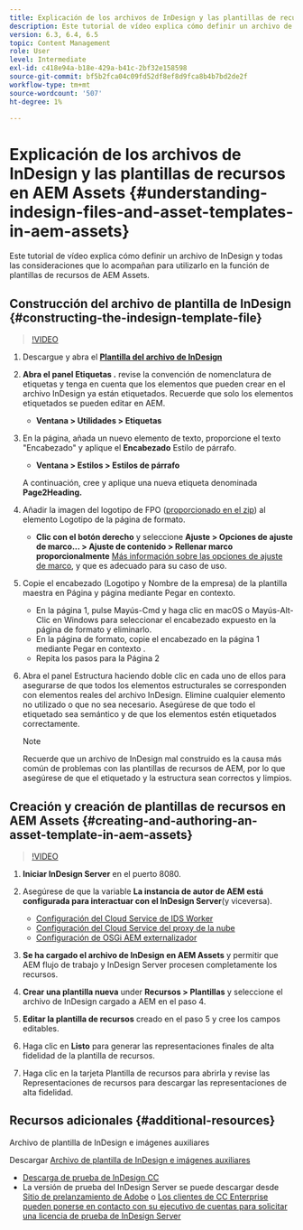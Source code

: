 ```yaml
---
title: Explicación de los archivos de InDesign y las plantillas de recursos en AEM Assets
description: Este tutorial de vídeo explica cómo definir un archivo de InDesign y todas las consideraciones que lo acompañan para utilizarlo en la función de plantillas de recursos de AEM Assets.
version: 6.3, 6.4, 6.5
topic: Content Management
role: User
level: Intermediate
exl-id: c418e94a-b18e-429a-b41c-2bf32e158598
source-git-commit: bf5b2fca04c09fd52df8ef8d9fca8b4b7bd2de2f
workflow-type: tm+mt
source-wordcount: '507'
ht-degree: 1%

---
```


# Explicación de los archivos de InDesign y las plantillas de recursos en AEM Assets {#understanding-indesign-files-and-asset-templates-in-aem-assets}

Este tutorial de vídeo explica cómo definir un archivo de InDesign y todas las consideraciones que lo acompañan para utilizarlo en la función de plantillas de recursos de AEM Assets.

## Construcción del archivo de plantilla de InDesign {#constructing-the-indesign-template-file}

>[!VIDEO](https://video.tv.adobe.com/v/19293/?quality=9&learn=on)

1. Descargue y abra el [**Plantilla del archivo de InDesign**](assets/asset-templates-tutorial-video--supporting-files.zip)
2. **Abra el panel Etiquetas .** revise la convención de nomenclatura de etiquetas y tenga en cuenta que los elementos que pueden crear en el archivo InDesign ya están etiquetados. Recuerde que solo los elementos etiquetados se pueden editar en AEM.

   * **Ventana > Utilidades > Etiquetas**

3. En la página, añada un nuevo elemento de texto, proporcione el texto &quot;Encabezado&quot; y aplique el **Encabezado** Estilo de párrafo.

   * **Ventana > Estilos > Estilos de párrafo**

   A continuación, cree y aplique una nueva etiqueta denominada **Page2Heading.**

4. Añadir la imagen del logotipo de FPO ([proporcionado en el zip](assets/asset-templates-tutorial-video--supporting-files.zip)) al elemento Logotipo de la página de formato.

   * **Clic con el botón derecho** y seleccione **Ajuste > Opciones de ajuste de marco... > Ajuste de contenido > Rellenar marco proporcionalmente**
   [Más información sobre las opciones de ajuste de marco](https://helpx.adobe.com/indesign/using/frames-objects.html#fitting_objects_to_frames), y que es adecuado para su caso de uso.

5. Copie el encabezado (Logotipo y Nombre de la empresa) de la plantilla maestra en Página y página mediante Pegar en contexto.

   * En la página 1, pulse Mayús-Cmd y haga clic en macOS o Mayús-Alt-Clic en Windows para seleccionar el encabezado expuesto en la página de formato y eliminarlo.
   * En la página de formato, copie el encabezado en la página 1 mediante Pegar en contexto .
   * Repita los pasos para la Página 2

6. Abra el panel Estructura haciendo doble clic en cada uno de ellos para asegurarse de que todos los elementos estructurales se corresponden con elementos reales del archivo InDesign. Elimine cualquier elemento no utilizado o que no sea necesario. Asegúrese de que todo el etiquetado sea semántico y de que los elementos estén etiquetados correctamente.

   >[!NOTE]
   >
   >Recuerde que un archivo de InDesign mal construido es la causa más común de problemas con las plantillas de recursos de AEM, por lo que asegúrese de que el etiquetado y la estructura sean correctos y limpios.

## Creación y creación de plantillas de recursos en AEM Assets {#creating-and-authoring-an-asset-template-in-aem-assets}

>[!VIDEO](https://video.tv.adobe.com/v/19294/?quality=9&learn=on)

1. **Iniciar InDesign Server** en el puerto 8080.
2. Asegúrese de que la variable **La instancia de autor de AEM está configurada para interactuar con el InDesign Server**(y viceversa).

   * [Configuración del Cloud Service de IDS Worker](http://localhost:4502/etc/cloudservices/proxy/ids.html)
   * [Configuración del Cloud Service del proxy de la nube](http://localhost:4502/etc/cloudservices/proxy.html)
   * [Configuración de OSGi AEM externalizador](http://localhost:4502/system/console/configMgr)

3. **Se ha cargado el archivo de InDesign en AEM Assets** y permitir que AEM flujo de trabajo y InDesign Server procesen completamente los recursos.
4. **Crear una plantilla nueva** under **Recursos > Plantillas** y seleccione el archivo de InDesign cargado a AEM en el paso 4.
5. **Editar la plantilla de recursos** creado en el paso 5 y cree los campos editables.
6. Haga clic en **Listo** para generar las representaciones finales de alta fidelidad de la plantilla de recursos.
7. Haga clic en la tarjeta Plantilla de recursos para abrirla y revise las Representaciones de recursos para descargar las representaciones de alta fidelidad.

## Recursos adicionales {#additional-resources}

Archivo de plantilla de InDesign e imágenes auxiliares

Descargar [Archivo de plantilla de InDesign e imágenes auxiliares](assets/asset-templates-tutorial-video--supporting-files-1.zip)

* [Descarga de prueba de InDesign CC](https://creative.adobe.com/products/download/indesign)
* La versión de prueba del InDesign Server se puede descargar desde [Sitio de prelanzamiento de Adobe](https://www.adobeprerelease.com/) o [Los clientes de CC Enterprise pueden ponerse en contacto con su ejecutivo de cuentas para solicitar una licencia de prueba de InDesign Server](https://www.adobe.com/products/indesignserver/faq.html)
